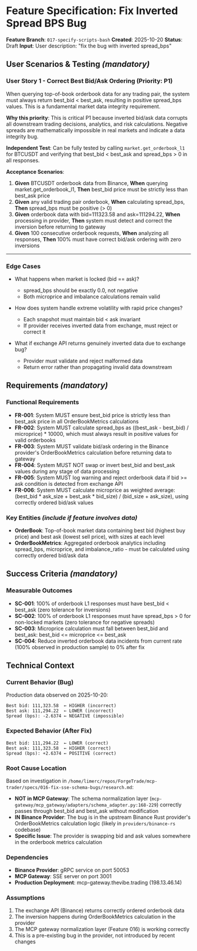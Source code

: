 # Feature Specification: Fix Inverted Spread BPS Bug

**Feature Branch**: `017-specify-scripts-bash`
**Created**: 2025-10-20
**Status**: Draft
**Input**: User description: "fix the bug with inverted spread_bps"

## User Scenarios & Testing *(mandatory)*

### User Story 1 - Correct Best Bid/Ask Ordering (Priority: P1)

When querying top-of-book orderbook data for any trading pair, the system must always return best_bid < best_ask, resulting in positive spread_bps values. This is a fundamental market data integrity requirement.

**Why this priority**: This is critical P1 because inverted bid/ask data corrupts all downstream trading decisions, analytics, and risk calculations. Negative spreads are mathematically impossible in real markets and indicate a data integrity bug.

**Independent Test**: Can be fully tested by calling `market.get_orderbook_l1` for BTCUSDT and verifying that best_bid < best_ask and spread_bps > 0 in all responses.

**Acceptance Scenarios**:

1. **Given** BTCUSDT orderbook data from Binance, **When** querying market.get_orderbook_l1, **Then** best_bid price must be strictly less than best_ask price
2. **Given** any valid trading pair orderbook, **When** calculating spread_bps, **Then** spread_bps must be positive (> 0)
3. **Given** orderbook data with bid=111323.58 and ask=111294.22, **When** processing in provider, **Then** system must detect and correct the inversion before returning to gateway
4. **Given** 100 consecutive orderbook requests, **When** analyzing all responses, **Then** 100% must have correct bid/ask ordering with zero inversions

---

### Edge Cases

- What happens when market is locked (bid == ask)?
  - spread_bps should be exactly 0.0, not negative
  - Both microprice and imbalance calculations remain valid

- How does system handle extreme volatility with rapid price changes?
  - Each snapshot must maintain bid < ask invariant
  - If provider receives inverted data from exchange, must reject or correct it

- What if exchange API returns genuinely inverted data due to exchange bug?
  - Provider must validate and reject malformed data
  - Return error rather than propagating invalid data downstream

## Requirements *(mandatory)*

### Functional Requirements

- **FR-001**: System MUST ensure best_bid price is strictly less than best_ask price in all OrderBookMetrics calculations
- **FR-002**: System MUST calculate spread_bps as ((best_ask - best_bid) / microprice) * 10000, which must always result in positive values for valid orderbooks
- **FR-003**: System MUST validate bid/ask ordering in the Binance provider's OrderBookMetrics calculation before returning data to gateway
- **FR-004**: System MUST NOT swap or invert best_bid and best_ask values during any stage of data processing
- **FR-005**: System MUST log warning and reject orderbook data if bid >= ask condition is detected from exchange API
- **FR-006**: System MUST calculate microprice as weighted average: (best_bid * ask_size + best_ask * bid_size) / (bid_size + ask_size), using correctly ordered bid/ask values

### Key Entities *(include if feature involves data)*

- **OrderBook**: Top-of-book market data containing best bid (highest buy price) and best ask (lowest sell price), with sizes at each level
- **OrderBookMetrics**: Aggregated orderbook analytics including spread_bps, microprice, and imbalance_ratio - must be calculated using correctly ordered bid/ask data

## Success Criteria *(mandatory)*

### Measurable Outcomes

- **SC-001**: 100% of orderbook L1 responses must have best_bid < best_ask (zero tolerance for inversions)
- **SC-002**: 100% of orderbook L1 responses must have spread_bps > 0 for non-locked markets (zero tolerance for negative spreads)
- **SC-003**: Microprice calculation must fall between best_bid and best_ask: best_bid <= microprice <= best_ask
- **SC-004**: Reduce inverted orderbook data incidents from current rate (100% observed in production sample) to 0% after fix

## Technical Context

### Current Behavior (Bug)

Production data observed on 2025-10-20:
```
Best bid: 111,323.58  ← HIGHER (incorrect)
Best ask: 111,294.22  ← LOWER (incorrect)
Spread (bps): -2.6374 ← NEGATIVE (impossible)
```

### Expected Behavior (After Fix)

```
Best bid: 111,294.22  ← LOWER (correct)
Best ask: 111,323.58  ← HIGHER (correct)
Spread (bps): +2.6374 ← POSITIVE (correct)
```

### Root Cause Location

Based on investigation in `/home/limerc/repos/ForgeTrade/mcp-trader/specs/016-fix-sse-schema-bugs/research.md`:

- **NOT in MCP Gateway**: The schema normalization layer (`mcp-gateway/mcp_gateway/adapters/schema_adapter.py:168-229`) correctly passes through best_bid and best_ask without modification
- **IN Binance Provider**: The bug is in the upstream Binance Rust provider's OrderBookMetrics calculation logic (likely in `providers/binance-rs` codebase)
- **Specific Issue**: The provider is swapping bid and ask values somewhere in the orderbook metrics calculation

### Dependencies

- **Binance Provider**: gRPC service on port 50053
- **MCP Gateway**: SSE server on port 3001
- **Production Deployment**: mcp-gateway.thevibe.trading (198.13.46.14)

### Assumptions

1. The exchange API (Binance) returns correctly ordered orderbook data
2. The inversion happens during OrderBookMetrics calculation in the provider
3. The MCP gateway normalization layer (Feature 016) is working correctly
4. This is a pre-existing bug in the provider, not introduced by recent changes
